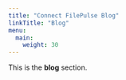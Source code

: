 ```yaml
---
title: "Connect FilePulse Blog"
linkTitle: "Blog"
menu:
  main:
    weight: 30
---
```



This is the **blog** section.